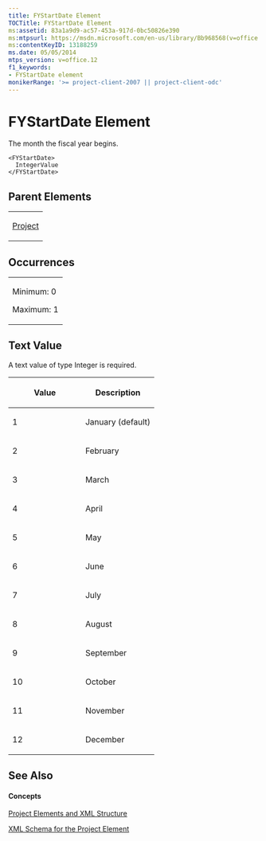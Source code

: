 ```yaml
---
title: FYStartDate Element
TOCTitle: FYStartDate Element
ms:assetid: 83a1a9d9-ac57-453a-917d-0bc50826e390
ms:mtpsurl: https://msdn.microsoft.com/en-us/library/Bb968568(v=office.12)
ms:contentKeyID: 13188259
ms.date: 05/05/2014
mtps_version: v=office.12
f1_keywords:
- FYStartDate element
monikerRange: '>= project-client-2007 || project-client-odc'
---
```


# FYStartDate Element




The month the fiscal year begins.

    <FYStartDate>
      IntegerValue
    </FYStartDate>

## Parent Elements

<table>
<colgroup>
<col style="width: 100%" />
</colgroup>
<tbody>
<tr class="odd">
<td><p><a href="project-element.md">Project</a></p></td>
</tr>
</tbody>
</table>

## Occurrences

<table>
<colgroup>
<col style="width: 100%" />
</colgroup>
<tbody>
<tr class="odd">
<td><p>Minimum: 0</p>
<p>Maximum: 1</p></td>
</tr>
</tbody>
</table>

## Text Value

A text value of type Integer is required.

<table>
<colgroup>
<col style="width: 50%" />
<col style="width: 50%" />
</colgroup>
<thead>
<tr class="header">
<th><p>Value</p></th>
<th><p>Description</p></th>
</tr>
</thead>
<tbody>
<tr class="odd">
<td><p>1</p></td>
<td><p>January (default)</p></td>
</tr>
<tr class="even">
<td><p>2</p></td>
<td><p>February</p></td>
</tr>
<tr class="odd">
<td><p>3</p></td>
<td><p>March</p></td>
</tr>
<tr class="even">
<td><p>4</p></td>
<td><p>April</p></td>
</tr>
<tr class="odd">
<td><p>5</p></td>
<td><p>May</p></td>
</tr>
<tr class="even">
<td><p>6</p></td>
<td><p>June</p></td>
</tr>
<tr class="odd">
<td><p>7</p></td>
<td><p>July</p></td>
</tr>
<tr class="even">
<td><p>8</p></td>
<td><p>August</p></td>
</tr>
<tr class="odd">
<td><p>9</p></td>
<td><p>September</p></td>
</tr>
<tr class="even">
<td><p>10</p></td>
<td><p>October</p></td>
</tr>
<tr class="odd">
<td><p>11</p></td>
<td><p>November</p></td>
</tr>
<tr class="even">
<td><p>12</p></td>
<td><p>December</p></td>
</tr>
</tbody>
</table>

## See Also

#### Concepts

[Project Elements and XML Structure](project-elements-and-xml-structure.md)

[XML Schema for the Project Element](xml-schema-for-the-project-element.md)


